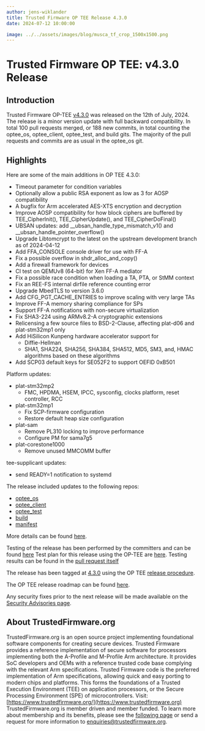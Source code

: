 ```yaml
---
author: jens-wiklander
title: Trusted Firmware OP TEE Release 4.3.0
date: 2024-07-12 10:00:00

image: ../../assets/images/blog/musca_tf_crop_1500x1500.png
---
```


**Trusted Firmware OP TEE: v4.3.0 Release**
=====================================================

Introduction
------------

Trusted Firmware OP-TEE [v4.3.0](https://github.com/OP-TEE/optee_os/blob/4.3.0/CHANGELOG.md) was released on the 12th of July, 2024. The release is a minor version update with full backward compatibility. In total 100 pull requests merged, or 188 new commits, in total counting the optee_os, optee_client, optee_test, and build gits. The majority of the pull requests and commits are as usual in the optee_os git.

Highlights 
----------

Here are some of the main additions in OP TEE 4.3.0: 
- Timeout parameter for condition variables
- Optionally allow a public RSA exponent as low as 3 for AOSP compatibility
- A bugfix for Arm accelerated AES-XTS encryption and decryption
- Improve AOSP compatibility for how block ciphers are buffered by TEE_CipherInit(), TEE_CipherUpdate(), and TEE_CipherDoFinal()
- UBSAN updates: add __ubsan_handle_type_mismatch_v1() and __ubsan_handle_pointer_overflow()
- Upgrade Libtomcrypt to the latest on the upstream development branch as of 2024-04-12
- Add FFA_CONSOLE console driver for use with FF-A
- Fix a possible overflow in shdr_alloc_and_copy()
- Add a firewall framework for devices
- CI test on QEMUv8 (64-bit) for Xen FF-A mediator
- Fix a possible race condition when loading a TA, PTA, or StMM context
- Fix an REE-FS internal dirfile reference counting error
- Upgrade MbedTLS to version 3.6.0
- Add CFG_PGT_CACHE_ENTRIES to improve scaling with very large TAs
- Improve FF-A memory sharing compliance for SPs
- Support FF-A notifications with non-secure virtualization
- Fix SHA3-224 using ARMv8.2-A cryptographic extensions
- Relicensing a few source files to BSD-2-Clause, affecting plat-d06 and plat-stm32mp1 only
- Add HiSilicon Kunpeng hardware accelerator support for
  - Diffie-Hellman
  - SHA1, SHA224, SHA256, SHA384, SHA512, MD5, SM3, and, HMAC algorithms based on these algorithms
- Add SCP03 default keys for SE052F2 to support OEFID 0xB501

Platform updates:
- plat-stm32mp2
  - FMC, HPDMA, HSEM, IPCC, sysconfig, clocks platform, reset controller, RCC
- plat-stm32mp1
  - Fix SCP-firmware configuration
  - Restore default heap size configuration
- plat-sam
  - Remove PL310 locking to improve performance
  - Configure PM for sama7g5
- plat-corestone1000
  - Remove unused MMCOMM buffer

tee-supplicant updates:
  - send READY=1 notification to systemd

The release included updates to the following repos:
- [optee_os](https://optee.readthedocs.io/en/latest/building/gits/optee_os.html#optee-os) 
- [optee_client](https://optee.readthedocs.io/en/latest/building/gits/optee_client.html#optee-client) 
- [optee_test](https://optee.readthedocs.io/en/latest/building/gits/optee_test.html#optee-test) 
- [build](https://optee.readthedocs.io/en/latest/building/gits/build.html#build) 
- [manifest](https://optee.readthedocs.io/en/latest/building/gits/build.html#manifests)

More details can be found [here](https://github.com/OP-TEE/optee_os/blob/4.3.0/CHANGELOG.md).

Testing of the release has been performed by the committers and can be found [here](https://github.com/OP-TEE/optee_os/commit/1c0d52ace3c237ca6276cafb5c73f699a75c1d40)
Test plan for this release using the OP-TEE are [here](https://optee.readthedocs.io/en/latest/building/gits/optee_test.html). Testing results can be found in the [pull request itself](https://github.com/OP-TEE/optee_os/pull/6906)

The release has been tagged at [4.3.0](https://github.com/OP-TEE/optee_os/releases/tag/4.3.0) using the OP TEE [release procedure](https://optee.readthedocs.io/en/latest/general/releases.html#release-procedure). 

The OP TEE release roadmap can be found [here](https://optee.readthedocs.io/en/latest/general/releases.html). 

Any security fixes prior to the next release will be made available on the [Security Advisories page](https://github.com/OP-TEE/optee_os/security/advisories?state=published). 

About TrustedFirmware.org
----------
TrustedFirmware.org is an open source project implementing foundational software components for creating secure devices. Trusted Firmware provides a reference implementation of secure software for processors implementing both the A-Profile and M-Profile Arm architecture. It provides SoC developers and OEMs with a reference trusted code base complying with the relevant Arm specifications. Trusted Firmware code is the preferred implementation of Arm specifications, allowing quick and easy porting to modern chips and platforms. This forms the foundations of a Trusted Execution Environment (TEE) on application processors, or the Secure Processing Environment (SPE) of microcontrollers. Visit:[https://www.trustedfirmware.org/](https://www.trustedfirmware.org)
TrustedFirmware.org is member driven and member funded. To learn more about membership and its benefits, please see the [following page](https://www.trustedfirmware.org/about) or send a request for more information to enquiries@trustedfirmware.org.
